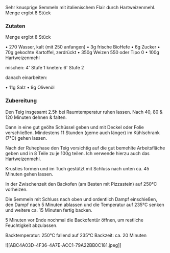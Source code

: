 
Sehr knusprige Semmeln mit italienischem Flair durch Hartweizenmehl.
Menge ergibt 8 Stück

### Zutaten

Menge ergibt 8 Stück  

• 270 Wasser, kalt (mit 250 anfangen)
• 3g frische BioHefe
• 6g Zucker
• 70g gekochte Kartoffel, zerdrückt
• 350g Weizen 550 oder Tipo 0
• 100g Hartweizenmehl

mischen: 4' Stufe 1
kneten: 6' Stufe 2

danach einarbeiten:

• 11g Salz
• 9g Olivenöl

### Zubereitung

Den Teig insgesamt 2.5h bei Raumtemperatur ruhen lassen.
Nach 40, 80 & 120 Minuten dehnen & falten.

Dann in eine gut geölte Schüssel geben und mit Deckel oder Folie verschließen.
Mindestens 11 Stunden (gerne auch länger) im Kühlschrank (7°C) gehen lassen.

Nach der Ruhephase den Teig vorsichtig auf die gut bemehlte Arbeitsfläche geben und in 8 Teile zu je 100g teilen. Ich verwende hierzu auch das Hartweizenmehl.

Krusties formen und im Tuch gestützt mit Schluss nach unten ca. 45 Minuten gehen lassen.

In der Zwischenzeit den Backofen (am Besten mit Pizzastein) auf 250°C vorheizen.

Die Semmeln mit Schluss nach oben und ordentlich Dampf einschießen, den Dampf nach 5 Minuten ablassen und die Temperatur auf 235°C senken und weitere ca. 15 Minuten fertig backen.

5 Minuten vor Ende nochmal die Backofentür öffnen, um restliche Feuchtigkeit abzulassen.

Backtemperatur: 250°C fallend auf 235°C
Backzeit: ca. 20 Minuten


![[ABC4A03D-4F36-4A7E-ACC1-79A22BB0C181.jpeg]]